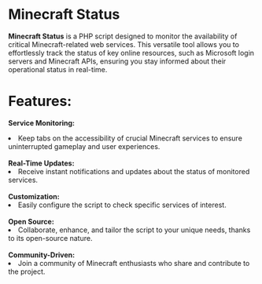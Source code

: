 # Minecraft Status
<b>Minecraft Status</b> is a PHP script designed to monitor the availability of critical Minecraft-related web services. This versatile tool allows you to effortlessly track the status of key online resources, such as Microsoft login servers and Minecraft APIs, ensuring you stay informed about their operational status in real-time.

# Features:
<b>Service Monitoring:</b>
<li>Keep tabs on the accessibility of crucial Minecraft services to ensure uninterrupted gameplay and user experiences.</li>
<br>
<b>Real-Time Updates:</b>
<li>Receive instant notifications and updates about the status of monitored services.</li>
<br>
<b>Customization:</b>
<li>Easily configure the script to check specific services of interest.</li>
<br>
<b>Open Source:</b>
<li>Collaborate, enhance, and tailor the script to your unique needs, thanks to its open-source nature.</li>
<br>
<b>Community-Driven:</b>
<li>Join a community of Minecraft enthusiasts who share and contribute to the project.</li>